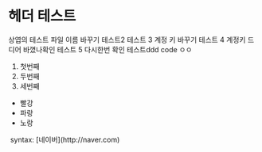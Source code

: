 # 헤더 테스트
상엽의 테스트 파일
이름 바꾸기 테스트2
테스트 3 계정 키 바꾸기
테스트 4 계정키 드디어 바꼈나확인
테스트 5 다시한번 확인
테스트ddd
code ㅇㅇ
1. 첫번째
2. 두번째
3. 세번째
* 빨강
 * 파랑
  * 노랑
  </hr>
  syntax: [네이버](http://naver.com)
